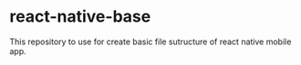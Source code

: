 # react-native-base
This repository to use for create basic file sutructure of react native mobile app.
